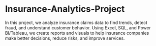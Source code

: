 # Insurance-Analytics-Project
In this project, we analyze insurance claims data to find trends, detect fraud, and understand customer behavior. Using Excel, SQL, and Power BI/Tableau, we create reports and visuals to help insurance companies make better decisions, reduce risks, and improve services. 
